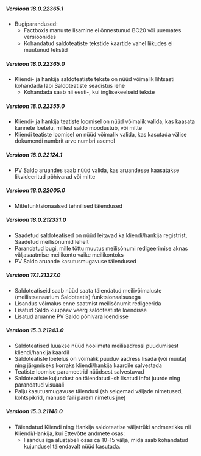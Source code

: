 ---
---

##### Versioon 18.0.22365.1
- Bugiparandused:
  - Factboxis manuste lisamine ei õnnestunud BC20 või uuemates versioonides
  - Kohandatud saldoteatiste tekstide kaartide vahel liikudes ei muutunud tekstid  

##### Versioon 18.0.22365.0
- Kliendi- ja hankija saldoteatiste tekste on nüüd võimalik lihtsasti kohandada läbi Saldoteatiste seadistus lehe
  - Kohandada saab nii eesti-, kui inglisekeelseid tekste  

##### Versioon 18.0.22355.0
- Kliendi- ja hankija teatiste loomisel on nüüd võimalik valida, kas kaasata kannete loetelu, millest saldo moodustub, või mitte
- Kliendi teatiste loomisel on nüüd võimalik valida, kas kasutada välise dokumendi numbrit arve numbri asemel  

##### Versioon 18.0.22124.1
- PV Saldo aruandes saab nüüd valida, kas aruandesse kaasatakse likvideeritud põhivarad või mitte

##### Versioon 18.0.22005.0
- Mittefunktsionaalsed tehnilised täiendused

##### Versioon 18.0.212331.0
- Saadetud saldoteatised on nüüd leitavad ka kliendi/hankija registrist, Saadetud meilisõnumid lehelt
- Parandatud bugi, mille tõttu muutus meilisõnumi redigeerimise aknas väljasaatmise meilikonto vaike meilikontoks
- PV Saldo aruande kasutusmugavuse täiendused

##### Versioon 17.1.21327.0
- Saldoteatiseid saab nüüd saata täiendatud meilivõimaluste (meilistsenaarium Saldoteatis) funktsionaalsusega
- Lisandus võimalus enne saatmist meilisõnumit redigeerida
- Lisatud Saldo kuupäev veerg saldoteatiste loendisse
- Lisatud aruanne PV Saldo põhivara loendisse

##### Versioon 15.3.21243.0
- Saldoteatised luuakse nüüd hoolimata meiliaadressi puudumisest kliendi/hankija kaardil
- Saldoteatiste loetelus on võimalik puuduv aadress lisada (või muuta) ning järgmiseks korraks kliendi/hankija kaardile salvestada
- Teatiste loomise parameetrid nüüdsest salvestuvad
- Saldoteatiste kujundust on täiendatud -sh lisatud infot juurde ning parandatud visuaali
- Palju kasutusmugavuse täiendusi (sh selgemad väljade nimetused, kohtspikrid, manuse faili parem nimetus jne)

##### Versioon 15.3.21148.0
- Täiendatud Kliendi ning Hankija saldoteatise väljatrüki andmestikku nii Kliendi/Hankija, kui Ettevõtte andmete osas:
  - lisandus iga alustabeli osas ca 10-15 välja, mida saab kohandatud kujundusel täiendavalt nüüd kasutada.
